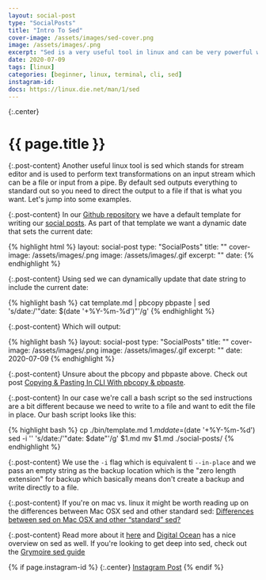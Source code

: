 ```yaml
---
layout: social-post
type: "SocialPosts"
title: "Intro To Sed"
cover-image: /assets/images/sed-cover.png
image: /assets/images/.png
excerpt: "Sed is a very useful tool in linux and can be very powerful when chained with other linux commands."
date: 2020-07-09
tags: [linux]
categories: [beginner, linux, terminal, cli, sed]
instagram-id:
docs: https://linux.die.net/man/1/sed
---
```

{:.center}
# {{ page.title }}

{:.post-content}
Another useful linux tool is sed which stands for stream editor and is used to
perform text transformations on an input stream which can be a file or input from a pipe.
By default sed outputs everything to standard out so you need to direct the output
to a file if that is what you want. Let's jump into some examples.

{:.post-content}
In our <a href="https://github.com/dev-diaries/web/" target="_blank">Github repository</a>
we have a default template for writing our [social posts](/social). As part of that
template we want a dynamic date that sets the current date:

{% highlight html %}
layout: social-post
type: "SocialPosts"
title: ""
cover-image: /assets/images/.png
image: /assets/images/.gif
excerpt: ""
date:
{% endhighlight %}

{:.post-content}
Using sed we can dynamically update that date string to include the current date:

{% highlight bash %}
cat template.md | pbcopy
pbpaste | sed 's/date:/'"date: $(date '+%Y-%m-%d')"'/g'
{% endhighlight %}

{:.post-content}
Which will output:

{% highlight bash %}
layout: social-post
type: "SocialPosts"
title: ""
cover-image: /assets/images/.png
image: /assets/images/.gif
excerpt: ""
date: 2020-07-09
{% endhighlight %}

{:.post-content}
Unsure about the pbcopy and pbpaste above. Check out post [Copying & Pasting In CLI With pbcopy & pbpaste](/social-posts/pbcopy-pbpaste/).

{:.post-content}
In our case we're call a bash script so the sed instructions are a bit different because
we need to write to a file and want to edit the file in place. Our bash script looks like this:

{% highlight bash %}
cp ./bin/template.md $1.md
date=$(date '+%Y-%m-%d')
sed -i '' 's/date:/'"date: $date"'/g' $1.md
mv $1.md ./social-posts/
{% endhighlight %}

{:.post-content}
We use the `-i` flag which is equivalent ti `--in-place` and we pass an empty string
as the backup location which is the "zero length extension" for backup which basically
means don't create a backup and write directly to a file.

{:.post-content}
If you're on mac vs. linux it might be worth reading up on the differences
between Mac OSX sed and other standard sed: <a href="" target="_blank">Differences between sed on Mac OSX and other “standard” sed?</a>

{:.post-content}
Read more about it <a href="{{page.docs}}" target="_blank">here</a> and
<a href="https://www.digitalocean.com/community/tutorials/the-basics-of-using-the-sed-stream-editor-to-manipulate-text-in-linux" target="_blank">Digital Ocean</a>
has a nice overview on sed as well. If you're looking to get deep into sed, check out
the <a href="https://www.grymoire.com/unix/sed.html" target="_blank">Grymoire sed guide</a>

{% if page.instagram-id %}
{:.center}
<a class="insta-link" href="https://www.instagram.com/p/{{page.instagram-id}}" target="_blank">Instagram Post</a>
{% endif %}
